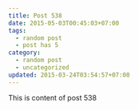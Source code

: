 ```yaml
---
title: Post 538
date: 2015-05-03T00:45:03+07:00
tags:
  - random post
  - post has 5
category:
  - random post
  - uncategorized
updated: 2015-03-24T03:54:57+07:00
---
```

This is content of post 538